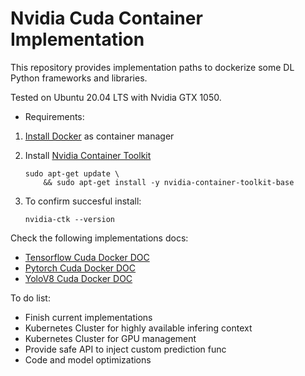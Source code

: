 # Nvidia Cuda Container Implementation

This repository provides implementation paths to dockerize some DL Python frameworks and libraries.

Tested on Ubuntu 20.04 LTS with Nvidia GTX 1050. 

- Requirements:
1. [Install Docker](https://www.digitalocean.com/community/tutorials/how-to-install-and-use-docker-on-ubuntu-20-04-es) as container manager

2. Install [Nvidia Container Toolkit](https://docs.nvidia.com/datacenter/cloud-native/container-toolkit/latest/install-guide.html)
    ```
    sudo apt-get update \
        && sudo apt-get install -y nvidia-container-toolkit-base
    ```
3. To confirm succesful install:
    ```
    nvidia-ctk --version
    ```

Check the following implementations docs:
- [Tensorflow Cuda Docker DOC](tensorflow/Readme.md)
- [Pytorch Cuda Docker DOC](pytorch/Readme.md)
- [YoloV8 Cuda Docker DOC](yolov8/Readme.md)

To do list:
- Finish current implementations
- Kubernetes Cluster for highly available infering context
- Kubernetes Cluster for GPU management
- Provide safe API to inject custom prediction func
- Code and model optimizations
